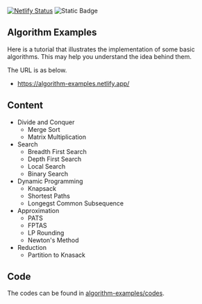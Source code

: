 [![Netlify Status](https://api.netlify.com/api/v1/badges/644e6c12-b9a0-46b6-b539-3d3814726489/deploy-status)](https://app.netlify.com/projects/algorithm-examples/deploys)
![Static Badge](https://img.shields.io/badge/python-3.12%2B-blue)

## Algorithm Examples

Here is a tutorial that illustrates the implementation of some basic algorithms. This may help you understand the idea behind them.

The URL is as below.

* https://algorithm-examples.netlify.app/

## Content

* Divide and Conquer
    * Merge Sort
    * Matrix Multiplication
* Search
    * Breadth First Search
    * Depth First Search
    * Local Search
    * Binary Search
* Dynamic Programming
    * Knapsack
    * Shortest Paths
    * Longegst Common Subsequence
* Approximation
    * PATS
    * FPTAS
    * LP Rounding
    * Newton's Method
* Reduction
    * Partition to Knasack

## Code

The codes can be found in [algorithm-examples/codes](https://github.com/xianqiu/linear-programming/tree/main/codes).